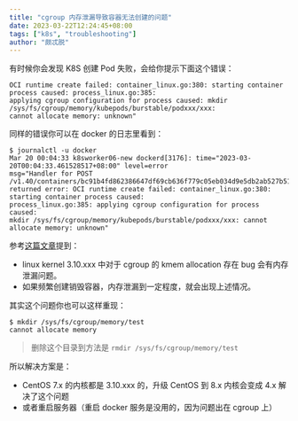 ```yaml
---
title: "cgroup 内存泄漏导致容器无法创建的问题"
date: 2023-03-22T12:24:45+08:00
tags: ["k8s", "troubleshooting"]
author: "颇忒脱"
---
```


<!--more-->

有时候你会发现 K8S 创建 Pod 失败，会给你提示下面这个错误：

```
OCI runtime create failed: container_linux.go:380: starting container process caused: process_linux.go:385: 
applying cgroup configuration for process caused: mkdir /sys/fs/cgroup/memory/kubepods/burstable/podxxx/xxx: 
cannot allocate memory: unknown"
```

同样的错误你可以在 docker 的日志里看到：

```
$ journalctl -u docker
Mar 20 00:04:33 k8sworker06-new dockerd[3176]: time="2023-03-20T00:04:33.461528517+08:00" level=error 
msg="Handler for POST /v1.40/containers/bc91b4fd862386647df69cb636f779c05eb034d9e5db2ab527b51b90f128a5df/start 
returned error: OCI runtime create failed: container_linux.go:380: starting container process caused: 
process_linux.go:385: applying cgroup configuration for process caused: 
mkdir /sys/fs/cgroup/memory/kubepods/burstable/podxxx/xxx: cannot allocate memory: unknown"
```

参考[这篇文章][1]提到：

* linux kernel 3.10.xxx 中对于 cgroup 的 kmem allocation 存在 bug 会有内存泄漏问题。
* 如果频繁创建销毁容器，内存泄漏到一定程度，就会出现上述情况。

其实这个问题你也可以这样重现：

```
$ mkdir /sys/fs/cgroup/memory/test
cannot allocate memory
```

> 删除这个目录到方法是 `rmdir /sys/fs/cgroup/memory/test`

所以解决方案是：

* CentOS 7.x 的内核都是 3.10.xxx 的，升级 CentOS 到 8.x 内核会变成 4.x 解决了这个问题
* 或者重启服务器（重启 docker 服务是没用的，因为问题出在 cgroup 上）


[1]: https://www.modb.pro/db/212312